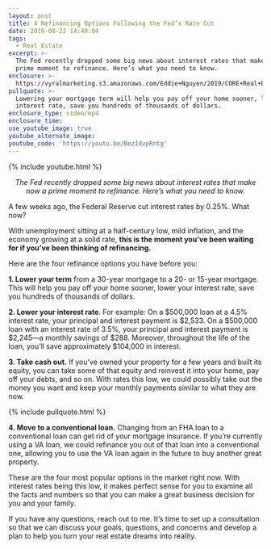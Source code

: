 ```yaml
---
layout: post
title: 4 Refinancing Options Following the Fed’s Rate Cut
date: 2019-08-22 14:49:04
tags:
  - Real Estate
excerpt: >-
  The Fed recently dropped some big news about interest rates that make now a
  prime moment to refinance. Here’s what you need to know.
enclosure: >-
  https://vyralmarketing.s3.amazonaws.com/Eddie+Nguyen/2019/CORE+Real+Estate+4+Finance+Options.mp4
pullquote: >-
  Lowering your mortgage term will help you pay off your home sooner, lower your
  interest rate, save you hundreds of thousands of dollars.
enclosure_type: video/mp4
enclosure_time:
use_youtube_image: true
youtube_alternate_image:
youtube_code: 'https://youtu.be/BezIdvpRntg'
---
```


{% include youtube.html %}

<p style="text-align: center;"><em>The Fed recently dropped some big news about interest rates that make now a prime moment to refinance. Here’s what you need to know.</em></p>

A few weeks ago, the Federal Reserve cut interest rates by 0.25%. What now?

With unemployment sitting at a half-century low, mild inflation, and the economy growing at a solid rate, **this is the moment you’ve been waiting for if you’ve been thinking of refinancing.&nbsp;**

Here are the four refinance options you have before you:

**1\. Lower your term** from a 30-year mortgage to a 20- or 15-year mortgage. This will help you pay off your home sooner, lower your interest rate, save you hundreds of thousands of dollars.

**2\. Lower your interest rate**. For example: On a $500,000 loan at a 4.5% interest rate, your principal and interest payment is $2,533. On a $500,000 loan with an interest rate of 3.5%, your principal and interest payment is $2,245—a monthly savings of $288. Moreover, throughout the life of the loan, you’ll save approximately $104,000 in interest.

**3\. Take cash out.** If you’ve owned your property for a few years and built its equity, you can take some of that equity and reinvest it into your home, pay off your debts, and so on. With rates this low, we could possibly take out the money you want and keep your monthly payments similar to what they are now.

{% include pullquote.html %}

**4\. Move to a conventional loan.** Changing from an FHA loan to a conventional loan can get rid of your mortgage insurance. If you’re currently using a VA loan, we could refinance you out of that loan into a conventional one, allowing you to use the VA loan again in the future to buy another great property.

These are the four most popular options in the market right now. With interest rates being this low, it makes perfect sense for you to examine all the facts and numbers so that you can make a great business decision for you and your family.

If you have any questions, reach out to me. It’s time to set up a consultation so that we can discuss your goals, questions, and concerns and develop a plan to help you turn your real estate dreams into reality.